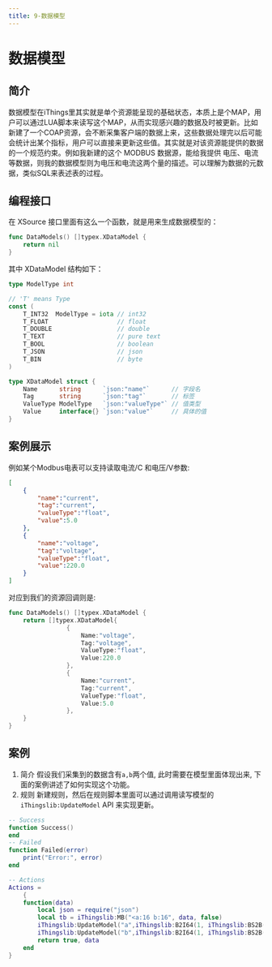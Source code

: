 ```yaml
---
title: 9-数据模型
---
```

# 数据模型

## 简介
数据模型在iThings里其实就是单个资源能呈现的基础状态，本质上是个MAP，用户可以通过LUA脚本来读写这个MAP，从而实现感兴趣的数据及时被更新。比如新建了一个COAP资源，会不断采集客户端的数据上来，这些数据处理完以后可能会统计出某个指标，用户可以直接来更新这些值。其实就是对该资源能提供的数据的一个规范约束。例如我新建的这个 MODBUS 数据源，能给我提供 电压、电流等数据，则我的数据模型则为电压和电流这两个量的描述。可以理解为数据的元数据，类似SQL来表述表的过程。

## 编程接口
在 XSource 接口里面有这么一个函数，就是用来生成数据模型的：
```go
func DataModels() []typex.XDataModel {
	return nil
}
```
其中 XDataModel 结构如下：
```go
type ModelType int

// 'T' means Type
const (
	T_INT32  ModelType = iota // int32
	T_FLOAT                   // float
	T_DOUBLE                  // double
	T_TEXT                    // pure text
	T_BOOL                    // boolean
	T_JSON                    // json
	T_BIN                     // byte
)

type XDataModel struct {
	Name      string      `json:"name"`      // 字段名
	Tag       string      `json:"tag"`       // 标签
	ValueType ModelType   `json:"valueType"` // 值类型
	Value     interface{} `json:"value"`     // 具体的值
}

```
## 案例展示
例如某个Modbus电表可以支持读取电流/C 和电压/V参数:
```json
[
    {
        "name":"current",
        "tag":"current",
        "valueType":"float",
        "value":5.0
    },
    {
        "name":"voltage",
        "tag":"voltage",
        "valueType":"float",
        "value":220.0
    }
]

```
对应到我们的资源回调则是:
```go
func DataModels() []typex.XDataModel {
	return []typex.XDataModel{
                {
                    Name:"voltage",
                    Tag:"voltage",
                    ValueType:"float",
                    Value:220.0
                },
                {
                    Name:"current",
                    Tag:"current",
                    ValueType:"float",
                    Value:5.0
                },
    }
}
```


## 案例
1. 简介
假设我们采集到的数据含有`a,b`两个值, 此时需要在模型里面体现出来, 下面的案例讲述了如何实现这个功能。
2. 规则
新建规则，然后在规则脚本里面可以通过调用读写模型的 `iThingslib:UpdateModel` API 来实现更新。
```lua
-- Success
function Success()
end
-- Failed
function Failed(error)
    print("Error:", error)
end

-- Actions
Actions =
    {
    function(data)
        local json = require("json")
        local tb = iThingslib:MB("<a:16 b:16", data, false)
        iThingslib:UpdateModel("a",iThingslib:B2I64(1, iThingslib:BS2B(tb["a"])))
        iThingslib:UpdateModel("b",iThingslib:B2I64(1, iThingslib:BS2B(tb["a"])))
        return true, data
    end
}

```